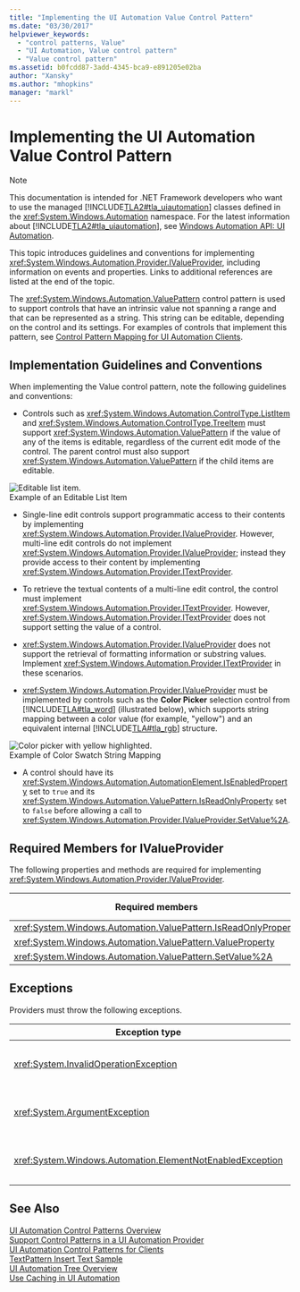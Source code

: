 ```yaml
---
title: "Implementing the UI Automation Value Control Pattern"
ms.date: "03/30/2017"
helpviewer_keywords: 
  - "control patterns, Value"
  - "UI Automation, Value control pattern"
  - "Value control pattern"
ms.assetid: b0fcdd87-3add-4345-bca9-e891205e02ba
author: "Xansky"
ms.author: "mhopkins"
manager: "markl"
---
```

# Implementing the UI Automation Value Control Pattern
> [!NOTE]
>  This documentation is intended for .NET Framework developers who want to use the managed [!INCLUDE[TLA2#tla_uiautomation](../../../includes/tla2sharptla-uiautomation-md.md)] classes defined in the <xref:System.Windows.Automation> namespace. For the latest information about [!INCLUDE[TLA2#tla_uiautomation](../../../includes/tla2sharptla-uiautomation-md.md)], see [Windows Automation API: UI Automation](http://go.microsoft.com/fwlink/?LinkID=156746).  

 This topic introduces guidelines and conventions for implementing <xref:System.Windows.Automation.Provider.IValueProvider>, including information on events and properties. Links to additional references are listed at the end of the topic.  

 The <xref:System.Windows.Automation.ValuePattern> control pattern is used to support controls that have an intrinsic value not spanning a range and that can be represented as a string. This string can be editable, depending on the control and its settings. For examples of controls that implement this pattern, see [Control Pattern Mapping for UI Automation Clients](../../../docs/framework/ui-automation/control-pattern-mapping-for-ui-automation-clients.md).  

<a name="Implementation_Guidelines_and_Conventions"></a>   
## Implementation Guidelines and Conventions  
 When implementing the Value control pattern, note the following guidelines and conventions:  

- Controls such as <xref:System.Windows.Automation.ControlType.ListItem> and <xref:System.Windows.Automation.ControlType.TreeItem> must support <xref:System.Windows.Automation.ValuePattern> if the value of any of the items is editable, regardless of the current edit mode of the control. The parent control must also support <xref:System.Windows.Automation.ValuePattern> if the child items are editable.  

 ![Editable list item.](../../../docs/framework/ui-automation/media/uia-valuepattern-editable-listitem.PNG "UIA_ValuePattern_Editable_ListItem")  
Example of an Editable List Item  

- Single-line edit controls support programmatic access to their contents by implementing <xref:System.Windows.Automation.Provider.IValueProvider>. However, multi-line edit controls do not implement <xref:System.Windows.Automation.Provider.IValueProvider>; instead they provide access to their content by implementing <xref:System.Windows.Automation.Provider.ITextProvider>.  

- To retrieve the textual contents of a multi-line edit control, the control must implement <xref:System.Windows.Automation.Provider.ITextProvider>. However, <xref:System.Windows.Automation.Provider.ITextProvider> does not support setting the value of a control.  

- <xref:System.Windows.Automation.Provider.IValueProvider> does not support the retrieval of formatting information or substring values. Implement <xref:System.Windows.Automation.Provider.ITextProvider> in these scenarios.  

- <xref:System.Windows.Automation.Provider.IValueProvider> must be implemented by controls such as the **Color Picker** selection control from [!INCLUDE[TLA#tla_word](../../../includes/tlasharptla-word-md.md)] (illustrated below), which supports string mapping between a color value (for example, "yellow") and an equivalent internal [!INCLUDE[TLA#tla_rgb](../../../includes/tlasharptla-rgb-md.md)] structure.  

 ![Color picker with yellow highlighted.](../../../docs/framework/ui-automation/media/uia-valuepattern-colorpicker.png "UIA_ValuePattern_ColorPicker")  
Example of Color Swatch String Mapping  

- A control should have its <xref:System.Windows.Automation.AutomationElement.IsEnabledProperty> set to `true` and its <xref:System.Windows.Automation.ValuePattern.IsReadOnlyProperty> set to `false` before allowing a call to <xref:System.Windows.Automation.Provider.IValueProvider.SetValue%2A>.  

<a name="Required_Members_for_the_IValueProvider_Interface"></a>   
## Required Members for IValueProvider  
 The following properties and methods are required for implementing <xref:System.Windows.Automation.Provider.IValueProvider>.  


|Required members|Member type|Notes|  
|----------------------|-----------------|-----------|  
|<xref:System.Windows.Automation.ValuePattern.IsReadOnlyProperty>|Property|None|  
|<xref:System.Windows.Automation.ValuePattern.ValueProperty>|Property|None|  
|<xref:System.Windows.Automation.ValuePattern.SetValue%2A>|Method|None|  

<a name="Exceptions"></a>   
## Exceptions  
 Providers must throw the following exceptions.  


|Exception type|Condition|  
|--------------------|---------------|  
|<xref:System.InvalidOperationException>|<xref:System.Windows.Automation.ValuePattern.SetValue%2A><br /><br /> -   If locale-specific information is passed to a control in an incorrect format such as an incorrectly formatted date.|  
|<xref:System.ArgumentException>|<xref:System.Windows.Automation.ValuePattern.SetValue%2A><br /><br /> -   If a new value cannot be converted from a string to a format the control recognizes.|  
|<xref:System.Windows.Automation.ElementNotEnabledException>|<xref:System.Windows.Automation.ValuePattern.SetValue%2A><br /><br /> -   When an attempt is made to manipulate a control that is not enabled.|  

## See Also  
 [UI Automation Control Patterns Overview](../../../docs/framework/ui-automation/ui-automation-control-patterns-overview.md)  
 [Support Control Patterns in a UI Automation Provider](../../../docs/framework/ui-automation/support-control-patterns-in-a-ui-automation-provider.md)  
 [UI Automation Control Patterns for Clients](../../../docs/framework/ui-automation/ui-automation-control-patterns-for-clients.md)  
 [TextPattern Insert Text Sample](http://msdn.microsoft.com/library/67353f93-7ee2-42f2-ab76-5c078cf6ca16)  
 [UI Automation Tree Overview](../../../docs/framework/ui-automation/ui-automation-tree-overview.md)  
 [Use Caching in UI Automation](../../../docs/framework/ui-automation/use-caching-in-ui-automation.md)
